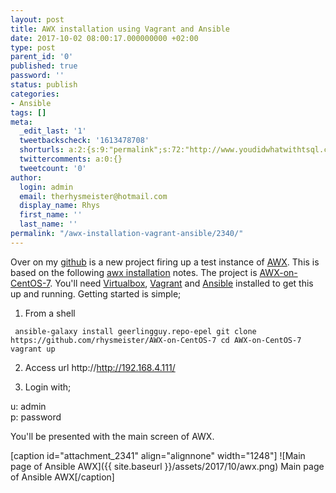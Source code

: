 ```yaml
---
layout: post
title: AWX installation using Vagrant and Ansible
date: 2017-10-02 08:00:17.000000000 +02:00
type: post
parent_id: '0'
published: true
password: ''
status: publish
categories:
- Ansible
tags: []
meta:
  _edit_last: '1'
  tweetbackscheck: '1613478708'
  shorturls: a:2:{s:9:"permalink";s:72:"http://www.youdidwhatwithtsql.com/awx-installation-vagrant-ansible/2340/";s:7:"tinyurl";s:27:"http://tinyurl.com/y7qxpkho";}
  twittercomments: a:0:{}
  tweetcount: '0'
author:
  login: admin
  email: therhysmeister@hotmail.com
  display_name: Rhys
  first_name: ''
  last_name: ''
permalink: "/awx-installation-vagrant-ansible/2340/"
---
```

Over on my [github](https://github.com/rhysmeister) is a new project firing up a test instance of [AWX](https://github.com/ansible/awx). This is based on the following [awx installation](http://khmel.org/?p=1245) notes. The project is [AWX-on-CentOS-7](https://github.com/rhysmeister/AWX-on-CentOS-7). You'll need [Virtualbox](https://www.virtualbox.org/wiki/Downloads), [Vagrant](https://www.vagrantup.com/) and [Ansible](https://www.ansible.com/) installed to get this up and running. Getting started is simple;

1. From a shell

` ansible-galaxy install geerlingguy.repo-epel
git clone https://github.com/rhysmeister/AWX-on-CentOS-7
cd AWX-on-CentOS-7
vagrant up`

2. Access url http://http://192.168.4.111/

3. Login with;

u: admin  
p: password

You'll be presented with the main screen of AWX.

[caption id="attachment\_2341" align="alignnone" width="1248"] ![Main page of Ansible AWX]({{ site.baseurl }}/assets/2017/10/awx.png) Main page of Ansible AWX[/caption]

